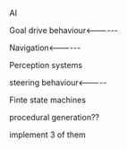 AI

Goal drive behaviour<------

Navigation<------

Perception systems

steering behaviour<-----

Finte state machines

procedural generation??

implement 3 of them

